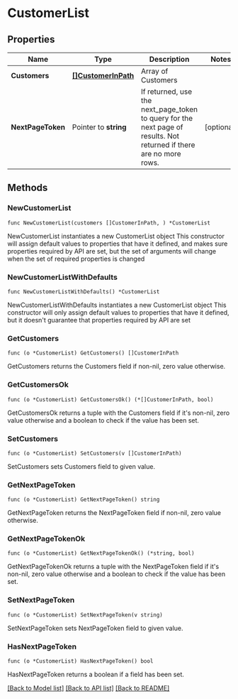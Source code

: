 # CustomerList

## Properties

Name | Type | Description | Notes
------------ | ------------- | ------------- | -------------
**Customers** | [**[]CustomerInPath**](CustomerInPath.md) | Array of Customers | 
**NextPageToken** | Pointer to **string** | If returned, use the next_page_token to query for the next page of results. Not returned if there are no more rows. | [optional] 

## Methods

### NewCustomerList

`func NewCustomerList(customers []CustomerInPath, ) *CustomerList`

NewCustomerList instantiates a new CustomerList object
This constructor will assign default values to properties that have it defined,
and makes sure properties required by API are set, but the set of arguments
will change when the set of required properties is changed

### NewCustomerListWithDefaults

`func NewCustomerListWithDefaults() *CustomerList`

NewCustomerListWithDefaults instantiates a new CustomerList object
This constructor will only assign default values to properties that have it defined,
but it doesn't guarantee that properties required by API are set

### GetCustomers

`func (o *CustomerList) GetCustomers() []CustomerInPath`

GetCustomers returns the Customers field if non-nil, zero value otherwise.

### GetCustomersOk

`func (o *CustomerList) GetCustomersOk() (*[]CustomerInPath, bool)`

GetCustomersOk returns a tuple with the Customers field if it's non-nil, zero value otherwise
and a boolean to check if the value has been set.

### SetCustomers

`func (o *CustomerList) SetCustomers(v []CustomerInPath)`

SetCustomers sets Customers field to given value.


### GetNextPageToken

`func (o *CustomerList) GetNextPageToken() string`

GetNextPageToken returns the NextPageToken field if non-nil, zero value otherwise.

### GetNextPageTokenOk

`func (o *CustomerList) GetNextPageTokenOk() (*string, bool)`

GetNextPageTokenOk returns a tuple with the NextPageToken field if it's non-nil, zero value otherwise
and a boolean to check if the value has been set.

### SetNextPageToken

`func (o *CustomerList) SetNextPageToken(v string)`

SetNextPageToken sets NextPageToken field to given value.

### HasNextPageToken

`func (o *CustomerList) HasNextPageToken() bool`

HasNextPageToken returns a boolean if a field has been set.


[[Back to Model list]](../README.md#documentation-for-models) [[Back to API list]](../README.md#documentation-for-api-endpoints) [[Back to README]](../README.md)


